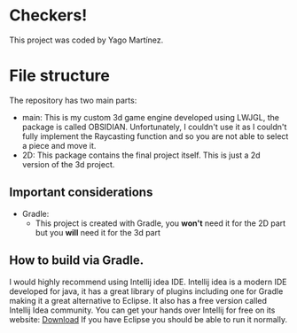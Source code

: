 # Checkers!

This project was coded by Yago Martínez.


# File structure

The repository has two main parts:

 - main: This is my custom 3d game engine developed using LWJGL, the package is called OBSIDIAN. Unfortunately, I couldn't use it as I couldn't fully implement the Raycasting function and so you are not able to select a piece and move it.
 - 2D: This package contains the final project itself. This is just a 2d version of the 3d project. 

## Important considerations

 - Gradle:
	 - This project is created with Gradle, you **won't** need it for the 2D part but you **will** need it for the 3d part
## How to build via Gradle.

I would highly recommend using Intellij idea IDE. Intellij idea is a modern IDE developed for java, it has a great library of plugins including one for Gradle making it a great alternative to Eclipse. It also has a free version called Intellij Idea community. You can get your hands over Intellij for free on its website: [Download](https://www.jetbrains.com/idea/download/#section=windows)
If you have Eclipse you should be able to run it normally.

